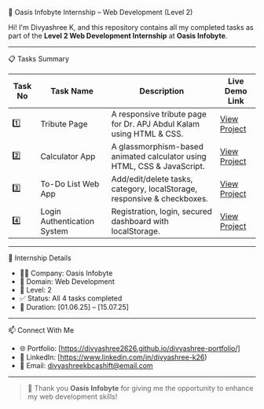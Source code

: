 🌟 Oasis Infobyte Internship – Web Development (Level 2)

Hi! I'm Divyashree K, and this repository contains all my completed tasks as part of the **Level 2 Web Development Internship** at **Oasis Infobyte**.

---

📋 Tasks Summary

| Task No | Task Name                  | Description                                                                 | Live Demo Link                      |
|---------|----------------------------|-----------------------------------------------------------------------------|-------------------------------------|
| 1️⃣     | Tribute Page               | A responsive tribute page for Dr. APJ Abdul Kalam using HTML & CSS.        | [View Project](https://divyashree2626.github.io/apj-abdul-kalam-tribute/) |
| 2️⃣     | Calculator App             | A glassmorphism-based animated calculator using HTML, CSS & JavaScript.    | [View Project](https://divyashree2626.github.io/simple-calculator/) |
| 3️⃣     | To-Do List Web App         | Add/edit/delete tasks, category, localStorage, responsive & checkboxes.    | [View Project](https://divyashree2626.github.io/todoapp/) |
| 4️⃣     | Login Authentication System | Registration, login, secured dashboard with localStorage.                  | [View Project](https://divyashree2626.github.io/login-authentication/) |


---

 🧾 Internship Details

- 👩‍💻 Company: Oasis Infobyte  
- 🧠 Domain: Web Development  
- 📄 Level: 2  
- ✅ Status: All 4 tasks completed  
- 📆 Duration: [01.06.25] – [15.07.25]

---

📫 Connect With Me

- 🌐 Portfolio: [https://divyashree2626.github.io/divyashree-portfolio/]  
- 🔗 LinkedIn: [https://www.linkedin.com/in/divyashree-k26)  
- 📧 Email: divyashreekbcashift@email.com  

---

> 💬 Thank you **Oasis Infobyte** for giving me the opportunity to enhance my web development skills!
